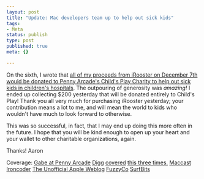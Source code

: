 ```yaml
--- 
layout: post
title: "Update: Mac developers team up to help out sick kids"
tags: 
- Meta
status: publish
type: post
published: true
meta: {}

---
```

On the sixth, I wrote that <a href="http://www.brethorsting.com/uidesign/2006/12/mac_developers_team_up_to_help.html">all of my proceeds from iRooster on December 7th would be donated to Penny Arcade's Child's Play Charity to help out sick kids in children's hospitals</a>. The outpouring of generosity was <em>amazing!</em> I ended up collecting $200 yesterday that will be donated entirely to Child's Play! Thank you all very much for purchasing iRooster yesterday; your contribution means a lot to me, and will mean the world to kids who wouldn't have much to look forward to otherwise.

This was so successful, in fact, that I may end up doing this more often in the future. I hope that you will be kind enough to open up your heart and your wallet to other charitable organizations, again.

Thanks!
Aaron

Coverage:
<a href="http://www.penny-arcade.com/2006/12/06">Gabe at Penny Arcade</a>
<a href="http://www.digg.com/apple/Mac_Developers_team_up_for_Child_s_Play_Charity">Digg</a> <a href="http://www.digg.com/apple/Mac_developers_team_up_to_help_out_sick_kids">covered</a> <a href="http://www.digg.com/apple/Child_s_Play_Day_For_Macintosh_Users">this three times.</a>
<a href="http://www.maccast.com/2006/12/05/mac-developers-team-up-for-childs-play-charity/">Maccast</a>
<a href="http://ironcoder.org/blog/childs-play-day">Ironcoder</a>
<a href="http://www.tuaw.com/2006/12/06/mac-software-purchases-help-childs-play-charity-dec-7th/">The Unofficial Apple Weblog</a>
<a href="http://www.fuzzyco.com/news/archives/001943.html">FuzzyCo</a>
<a href="http://www.surfbits.com/?p=967">SurfBits</a>
